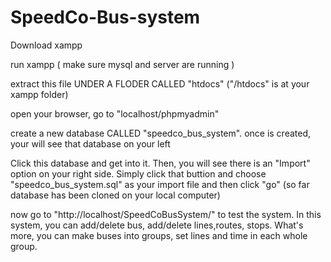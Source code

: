 # SpeedCo-Bus-system
Download xampp

run xampp ( make sure mysql and server are running )

extract this file UNDER A FLODER CALLED "htdocs" ("/htdocs" is at your xampp folder)

open your browser, go to "localhost/phpmyadmin"

create a new database CALLED "speedco_bus_system". once is created, your will see that database on your left

Click this database and get into it. Then, you will see there is an "Import" option on your right side. Simply click that buttion and choose "speedco_bus_system.sql" as your import file and then click "go" (so far database has been cloned on your local computer)

now go to "http://localhost/SpeedCoBusSystem/" to test the system.
In this system, you can add/delete bus, add/delete lines,routes, stops. What's more, you can make buses into groups, set lines and time in each whole group.

